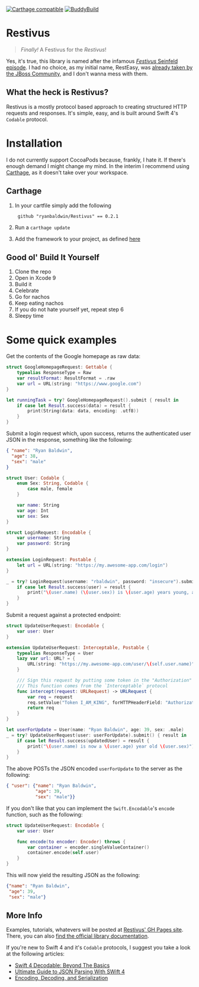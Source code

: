 [![Carthage compatible](https://img.shields.io/badge/Carthage-compatible-4BC51D.svg?style=flat)](https://github.com/Carthage/Carthage)
[![BuddyBuild](https://dashboard.buddybuild.com/api/statusImage?appID=59d2cc3ff4e144000158b811&branch=master&build=latest)](https://dashboard.buddybuild.com/apps/59d2cc3ff4e144000158b811/build/latest?branch=master)
# Restivus
> _Finally!_ A Festivus for the _Restivus_!

Yes, it's true, this library is named after the infamous [_Festivus_ Seinfeld episode](https://www.youtube.com/watch?v=HX55AzGku5Y). I had no choice, as my initial name, RestEasy, was [already taken by the JBoss Community](http://resteasy.jboss.org), and I don't wanna mess with them.

## What the heck is Restivus?
Restivus is a mostly protocol based approach to creating structured HTTP requests and responses. It's simple, easy, and is built around Swift 4's `Codable` protocol.

# Installation
I do not currently support CocoaPods because, frankly, I hate it. If there's enough demand I might change my mind. In the interim I recommend using [Carthage](https://github.com/Carthage/Carthage), as it doesn't take over your workspace.

## Carthage
1. In your cartfile simply add the following

        github "ryanbaldwin/Restivus" == 0.2.1
        
2. Run a `carthage update`
3. Add the framework to your project, as defined [here](https://github.com/Carthage/Carthage#if-youre-building-for-ios-tvos-or-watchos)

## Good ol' Build It Yourself
1. Clone the repo
2. Open in Xcode 9
3. Build it
4. Celebrate
5. Go for nachos
6. Keep eating nachos
7. If you do not hate yourself yet, repeat step 6
8. Sleepy time

# Some quick examples
Get the contents of the Google homepage as raw data:
```Swift
struct GoogleHomepageRequest: Gettable {
    typealias ResponseType = Raw
    var resultFormat: ResultFormat = .raw
    var url = URL(string: "https://www.google.com")
}

let runningTask = try? GoogleHomepageRequest().submit { result in
    if case let Result.success(data) = result {
        print(String(data: data, encoding: .utf8))
    }
}
```

Submit a login request which, upon success, returns the authenticated user JSON in the response, something like the following:
```Json
{ "name": "Ryan Baldwin",
  "age": 38,
  "sex": "male"
}
```

```Swift
struct User: Codable {
    enum Sex: String, Codable {
        case male, female
    }

    var name: String
    var age: Int
    var sex: Sex
}

struct LoginRequest: Encodable {
    var username: String
    var password: String
}

extension LoginRequest: Postable {
    let url = URL(string: "https://my.awesome-app.com/login")
}

_ = try? LoginRequest(username: "rbaldwin", password: "insecure").submit() { result in 
    if case let Result.success(user) = result {
        print("\(user.name) (\(user.sex)) is \(user.age) years young, and looking mighty fine.")
    }
}
```
Submit a request against a protected endpoint:
```Swift
struct UpdateUserRequest: Encodable {
    var user: User
}

extension UpdateUserRequest: Interceptable, Postable {
    typealias ResponseType = User
    lazy var url: URL? = {
        URL(string: "https://my.awesome-app.com/user/\(self.user.name)")
    }

    /// Sign this request by putting some token in the "Authorization" header
    /// This function comes from the `Interceptable` protocol
    func intercept(request: URLRequest) -> URLRequest {
        var req = request
        req.setValue("Token I_AM_KING", forHTTPHeaderField: "Authorization")
        return req
    }
}

let userForUpdate = User(name: "Ryan Baldwin", age: 39, sex: .male)
_ = try? UpdateUserRequest(user: userForUpdate).submit() { result in 
    if case let Result.success(updatedUser) = result {
        print("\(user.name) is now a \(user.age) year old \(user.sex)")
    }
}
```
The above POSTs the JSON encoded `userForUpdate` to the server as the following:
```JSON
{ "user": {"name": "Ryan Baldwin",
           "age": 39,
           "sex": "male"}}
```
If you don't like that you can implement the `Swift.Encodable`'s `encode` function, such as the following:
```Swift
struct UpdateUserRequest: Encodable {
    var user: User

    func encode(to encoder: Encoder) throws {
        var container = encoder.singleValueContainer()
        container.encode(self.user)
    }
}
```
This will now yield the resulting JSON as the following:
```JSON
{"name": "Ryan Baldwin",
 "age": 39,
 "sex": "male"}
```

## More Info
Examples, tutorials, whatevers will be posted at [Restivus' GH Pages site](https://ryanbaldwin.github.io/Restivus). There, you can also [find the official library documentation](https://ryanbaldwin.github.io/Restivus/docs).

If you're new to Swift 4 and it's `Codable` protocols, I suggest you take a look at the following articles:
- [Swift 4 Decodable: Beyond The Basics](https://medium.com/swiftly-swift/swift-4-decodable-beyond-the-basics-990cc48b7375)
- [Ultimate Guide to JSON Parsing With SWift 4](http://benscheirman.com/2017/06/ultimate-guide-to-json-parsing-with-swift-4/)
- [Encoding, Decoding, and Serialization](https://developer.apple.com/documentation/swift/encoding_decoding_and_serialization)
